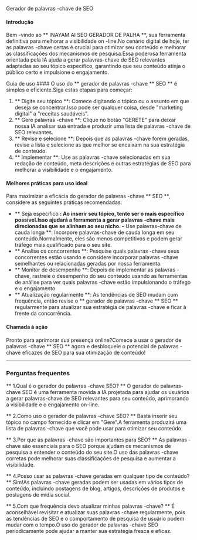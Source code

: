 Gerador de palavras -chave de SEO

#### Introdução
Bem -vindo ao ** INAYAM AI SEO GERADOR DE PALHA **, sua ferramenta definitiva para melhorar a visibilidade on -line.No cenário digital de hoje, ter as palavras -chave certas é crucial para otimizar seu conteúdo e melhorar as classificações dos mecanismos de pesquisa.Essa poderosa ferramenta orientada pela IA ajuda a gerar palavras-chave de SEO relevantes adaptadas ao seu tópico específico, garantindo que seu conteúdo atinja o público certo e impulsione o engajamento.

Guia de uso ####
O uso do ** gerador de palavras -chave ** SEO ** é simples e eficiente.Siga estas etapas para começar:

1. ** Digite seu tópico **: Comece digitando o tópico ou o assunto em que deseja se concentrar.Isso pode ser qualquer coisa, desde "marketing digital" a "receitas saudáveis".
2. ** Gere palavras -chave **: Clique no botão "GERETE" para deixar nossa IA analisar sua entrada e produzir uma lista de palavras -chave de SEO relevantes.
3. ** Revise e selecione **: Depois que as palavras -chave forem geradas, revise a lista e selecione as que melhor se encaixam na sua estratégia de conteúdo.
4. ** Implementar **: Use as palavras -chave selecionadas em sua redação de conteúdo, meta descrições e outras estratégias de SEO para melhorar a visibilidade e o engajamento.

#### Melhores práticas para uso ideal
Para maximizar a eficácia do gerador de palavras -chave ** SEO **, considere as seguintes práticas recomendadas:

- ** Seja específico **: Ao inserir seu tópico, tente ser o mais específico possível.Isso ajudará a ferramenta a gerar palavras -chave mais direcionadas que se alinham ao seu nicho.
-** Use palavras-chave de cauda longa **: Incorpore palavras-chave de cauda longa em seu conteúdo.Normalmente, eles são menos competitivos e podem gerar tráfego mais qualificado para o seu site.
- ** Analise os concorrentes **: Pesquise quais palavras -chave seus concorrentes estão usando e considere incorporar palavras -chave semelhantes ou relacionadas geradas por nossa ferramenta.
- ** Monitor de desempenho **: Depois de implementar as palavras -chave, rastreie o desempenho do seu conteúdo usando as ferramentas de análise para ver quais palavras -chave estão impulsionando o tráfego e o engajamento.
- ** Atualização regularmente **: As tendências de SEO mudam com frequência, então revise o ** gerador de palavras -chave ** SEO ** regularmente para atualizar sua estratégia de palavras -chave e ficar à frente da concorrência.

#### Chamada à ação
Pronto para aprimorar sua presença online?Comece a usar o gerador de palavras -chave ** SEO ** agora e desbloqueie o potencial de palavras -chave eficazes de SEO para sua otimização de conteúdo!

----

### Perguntas frequentes

** 1.Qual é o gerador de palavras -chave SEO? **
O gerador de palavras-chave SEO é uma ferramenta movida a IA projetada para ajudar os usuários a gerar palavras-chave de SEO relevantes para seu conteúdo, aprimorando a visibilidade e o engajamento on-line.

** 2.Como uso o gerador de palavras -chave SEO? **
Basta inserir seu tópico no campo fornecido e clicar em "Gere".A ferramenta produzirá uma lista de palavras -chave que você pode usar para otimizar seu conteúdo.

** 3.Por que as palavras -chave são importantes para SEO? **
As palavras -chave são essenciais para o SEO porque ajudam os mecanismos de pesquisa a entender o conteúdo do seu site.O uso das palavras -chave corretas pode melhorar suas classificações de pesquisa e aumentar a visibilidade.

** 4.Posso usar as palavras -chave geradas em qualquer tipo de conteúdo? **
Sim!As palavras -chave geradas podem ser usadas em vários tipos de conteúdo, incluindo postagens de blog, artigos, descrições de produtos e postagens de mídia social.

** 5.Com que frequência devo atualizar minhas palavras -chave? **
É aconselhável revisitar e atualizar suas palavras -chave regularmente, pois as tendências de SEO e o comportamento de pesquisa de usuário podem mudar com o tempo.O uso do gerador de palavras -chave SEO periodicamente pode ajudar a manter sua estratégia fresca e eficaz.